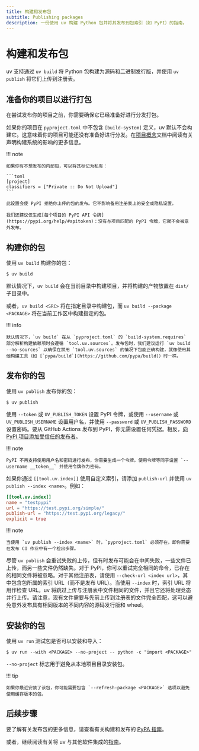 ```yaml
---
title: 构建和发布包
subtitle: Publishing packages
description: 一份使用 uv 构建 Python 包并将其发布到包索引（如 PyPI）的指南。
---
```


# 构建和发布包

uv 支持通过 `uv build` 将 Python 包构建为源码和二进制发行版，并使用 `uv publish` 将它们上传到注册表。

## 准备你的项目以进行打包

在尝试发布你的项目之前，你需要确保它已经准备好进行分发打包。

如果你的项目在 `pyproject.toml` 中不包含 `[build-system]` 定义，uv 默认不会构建它。这意味着你的项目可能还没有准备好进行分发。在[项目概念](../concepts/projects/config.md#build-systems)文档中阅读有关声明构建系统的影响的更多信息。

!!! note

    如果你有不想发布的内部包，可以将其标记为私有：

    ```toml
    [project]
    classifiers = ["Private :: Do Not Upload"]
    ```

    此设置会使 PyPI 拒绝你上传的包的发布。它不影响备用注册表上的安全或隐私设置。

    我们还建议仅生成[每个项目的 PyPI API 令牌](https://pypi.org/help/#apitoken)：没有与项目匹配的 PyPI 令牌，它就不会被意外发布。

## 构建你的包

使用 `uv build` 构建你的包：

```console
$ uv build
```

默认情况下，`uv build` 会在当前目录中构建项目，并将构建的产物放置在 `dist/` 子目录中。

或者，`uv build <SRC>` 将在指定目录中构建包，而 `uv build --package <PACKAGE>` 将在当前工作区中构建指定的包。

!!! info

    默认情况下，`uv build` 在从 `pyproject.toml` 的 `build-system.requires` 部分解析构建依赖项时会遵循 `tool.uv.sources`。发布包时，我们建议运行 `uv build --no-sources` 以确保在禁用 `tool.uv.sources` 的情况下包能正确构建，就像使用其他构建工具（如 [`pypa/build`](https://github.com/pypa/build)）时一样。

## 发布你的包

使用 `uv publish` 发布你的包：

```console
$ uv publish
```

使用 `--token` 或 `UV_PUBLISH_TOKEN` 设置 PyPI 令牌，或使用 `--username` 或 `UV_PUBLISH_USERNAME` 设置用户名，并使用 `--password` 或 `UV_PUBLISH_PASSWORD` 设置密码。要从 GitHub Actions 发布到 PyPI，你无需设置任何凭据。相反，[向 PyPI 项目添加受信任的发布者](https://docs.pypi.org/trusted-publishers/adding-a-publisher/)。

!!! note

    PyPI 不再支持使用用户名和密码进行发布，你需要生成一个令牌。使用令牌等同于设置 `--username __token__` 并使用令牌作为密码。

如果你通过 `[[tool.uv.index]]` 使用自定义索引，请添加 `publish-url` 并使用 `uv publish --index <name>`。例如：

```toml
[[tool.uv.index]]
name = "testpypi"
url = "https://test.pypi.org/simple/"
publish-url = "https://test.pypi.org/legacy/"
explicit = true
```

!!! note

    当使用 `uv publish --index <name>` 时，`pyproject.toml` 必须存在，即你需要在发布 CI 作业中有一个检出步骤。

尽管 `uv publish` 会重试失败的上传，但有时发布可能会在中间失败，一些文件已上传，而另一些文件仍然缺失。对于 PyPI，你可以重试完全相同的命令，已存在的相同文件将被忽略。对于其他注册表，请使用 `--check-url <index url>`，其中包含包所属的索引 URL（而不是发布 URL）。当使用 `--index` 时，索引 URL 将用作检查 URL。uv 将跳过上传与注册表中文件相同的文件，并且它还将处理竞态并行上传。请注意，现有文件需要与先前上传到注册表的文件完全匹配，这可以避免意外发布具有相同版本的不同内容的源码发行版和 wheel。

## 安装你的包

使用 `uv run` 测试包是否可以安装和导入：

```console
$ uv run --with <PACKAGE> --no-project -- python -c "import <PACKAGE>"
```

`--no-project` 标志用于避免从本地项目目录安装包。

!!! tip

    如果你最近安装了该包，你可能需要包含 `--refresh-package <PACKAGE>` 选项以避免使用缓存版本的包。

## 后续步骤

要了解有关发布包的更多信息，请查看有关构建和发布的 [PyPA 指南](https://packaging.python.org/en/latest/guides/section-build-and-publish/)。

或者，继续阅读有关将 uv 与其他软件集成的[指南](./integration/index.md)。
